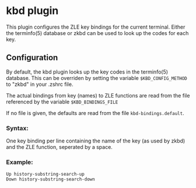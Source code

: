 # kbd plugin

This plugin configures the ZLE key bindings for the current terminal.
Either the terminfo(5) database or zkbd can be used to look up the
codes for each key.

## Configuration

By default, the kbd plugin looks up the key codes
in the terminfo(5) database. This can be overriden by setting the
variable `$KBD_CONFIG_METHOD` to "zkbd" in your .zshrc file.

The actual bindings from key (names) to ZLE functions are read from
the file referenced by the variable `$KBD_BINDINGS_FILE`

If no file is given, the defaults are read from the file `kbd-bindings.default`.

### Syntax:

One key binding per line containing the name of the key (as used by zkbd) and the ZLE function, seperated by a space.

### Example:

	Up history-substring-search-up
	Down history-substring-search-down

